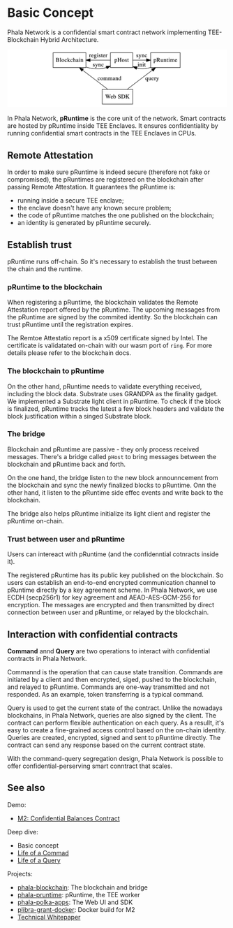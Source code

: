 # Basic Concept

Phala Network is a confidential smart contract network implementing TEE-Blockchain Hybrid Architecture.

![](./static/structure.png)

In Phala Network, **pRuntime** is the core unit of the network. Smart contracts are hosted by
pRuntime inside TEE Enclaves. It ensures confidentiality by running confidential smart contracts in the TEE Enclaves in CPUs.

## Remote Attestation

In order to make sure pRuntime is indeed secure (therefore not fake or compromised), the pRuntimes
are registered on the blockchain after passing Remote Attestation. It guarantees the pRuntime is:

- running inside a secure TEE enclave;
- the enclave doesn't have any known secure problem;
- the code of pRuntime matches the one published on the blockchain;
- an identity is generated by pRuntime securely.

## Establish trust

pRuntime runs off-chain. So it's necessary to establish the trust between the chain and the
runtime.

### pRuntime to the blockchain

When registering a pRuntime, the blockchain validates the Remote Attestation report offered by
the pRuntime. The upcoming messages from the pRuntime are signed by the commited identity. So the
blockchain can trust pRuntime until the registration expires.

The Remtoe Attestatio report is a x509 certificate signed by Intel. The certificate is validatated
on-chain with our wasm port of `ring`. For more details please refer to the blockchain docs.

### The blockchain to pRuntime

On the other hand, pRuntime needs to validate everything received, including the block data.
Substrate uses GRANDPA as the finality gadget. We implemented a Substrate light client in
pRuntime. To check if the block is finalized, pRuntime tracks the latest a few block headers and
validate the block justification within a singed Substrate block.

### The bridge

Blockchain and pRuntime are passive - they only process received messages. There's a bridge called
`pHost` to bring messages between the blockchain and pRuntime back and forth.

On the one hand, the bridge listen to the new block announncement from the blockchain and sync the
newly finalized blocks to pRuntime. Onn the other hand, it listen to the pRuntime side effec events
and write back to the blockchain.

The bridge also helps pRuntime initialize its light client and register the pRuntime on-chain.

### Trust between user and pRuntime

Users can intereact with pRuntime (and the confidenntial cotnracts inside it).

The registered pRuntime has its public key published on the blockchain. So users can establish an
end-to-end encrypted communication channel to pRuntime directly by a key agreement scheme. In 
Phala Network, we use ECDH (secp256r1) for key agreement and AEAD-AES-GCM-256 for encryption. The
messages are encrypted and then transmitted by direct connection between user and pRuntime, or
relayed by the blockchain.

## Interaction with confidential contracts

**Command** annd **Query** are two operations to interact with confidential contracts in Phala
Network.

Commannd is the operation that can cause state transition. Commands are initiated by a client
and then encrypted, siged, pushed to the blockchain, and relayed to pRuntime. Commands are one-way
transmitted and not responded. As an example, token transferring is a typical command.

Query is used to get the current state of the contract. Unlike the nowadays blockchains, in Phala
Network, queries are also signed by the client. The contract can perform flexible authentication
on each query. As a resullt, it's easy to create a fine-grained access control based on the
on-chain identity. Queries are created, encrypted, signed and sent to pRuntime directly. The
contract can send any response based on the current contract state.

With the command-query segregation design, Phala Network is possible to offer
confidential-perserving smart conntract that scales.

## See also

Demo:

- [M2: Confidential Balances Contract](./balances.md)

Deep dive:

- Basic concept
- [Life of a Commad](./life-of-a-command.md)
- [Life of a Query](./life-of-a-query.md)

Projects:

- [phala-blockchain](https://github.com/Phala-Network/phala-blockchain): The blockchain and bridge
- [phala-pruntime](https://github.com/Phala-Network/phala-pruntime): pRuntime, the TEE worker
- [phala-polka-apps](https://github.com/Phala-Network/phala-polka-apps): The Web UI and SDK
- [plibra-grant-docker](https://github.com/Phala-Network/plibra-grant-docker): Docker build for M2
- [Technical Whitepaper](https://github.com/Phala-Network/Whitepaper)

